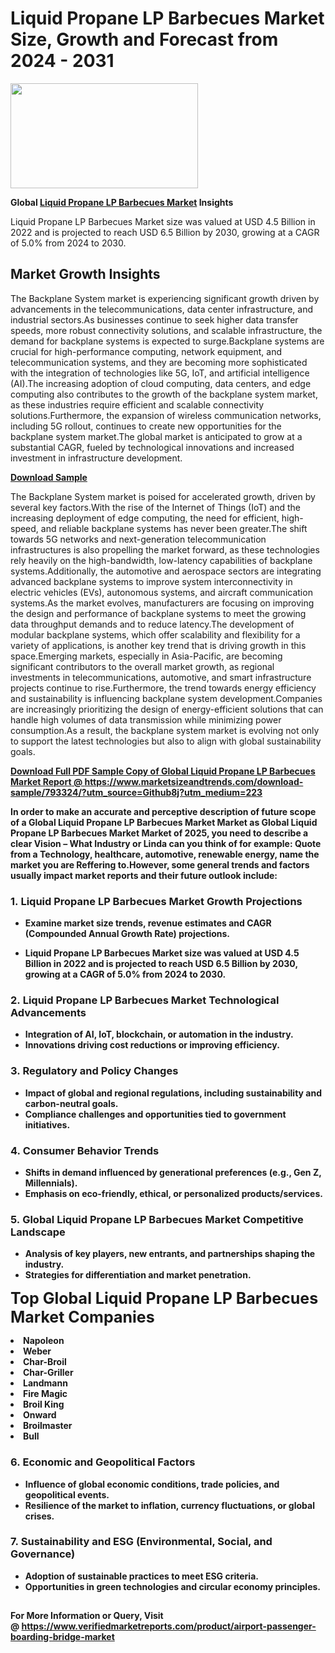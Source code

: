 <H1>Liquid Propane LP Barbecues Market Size, Growth and Forecast from 2024 - 2031</H1><img class="aligncenter size-medium wp-image-584254" src="https://thirdeyenews.in/wp-content/uploads/2024/09/Global-Market-Research-300x168.jpeg" alt="" width="300" height="168" /><p><strong>Global&nbsp;<a href="https://www.marketsizeandtrends.com/download-sample/793324/?utm_source=Github8j?utm_medium=223">Liquid Propane LP Barbecues Market</a> Insights</strong></p><p>Liquid Propane LP Barbecues Market size was valued at USD 4.5 Billion in 2022 and is projected to reach USD 6.5 Billion by 2030, growing at a CAGR of 5.0% from 2024 to 2030.</p><p><h2>Market Growth Insights</h2> <p>The Backplane System market is experiencing significant growth driven by advancements in the telecommunications, data center infrastructure, and industrial sectors.As businesses continue to seek higher data transfer speeds, more robust connectivity solutions, and scalable infrastructure, the demand for backplane systems is expected to surge.Backplane systems are crucial for high-performance computing, network equipment, and telecommunication systems, and they are becoming more sophisticated with the integration of technologies like 5G, IoT, and artificial intelligence (AI).The increasing adoption of cloud computing, data centers, and edge computing also contributes to the growth of the backplane system market, as these industries require efficient and scalable connectivity solutions.Furthermore, the expansion of wireless communication networks, including 5G rollout, continues to create new opportunities for the backplane system market.The global market is anticipated to grow at a substantial CAGR, fueled by technological innovations and increased investment in infrastructure development.</p> <p><strong><a href="javascript:void(0);">Download Sample</a></strong></p> <p>The Backplane System market is poised for accelerated growth, driven by several key factors.With the rise of the Internet of Things (IoT) and the increasing deployment of edge computing, the need for efficient, high-speed, and reliable backplane systems has never been greater.The shift towards 5G networks and next-generation telecommunication infrastructures is also propelling the market forward, as these technologies rely heavily on the high-bandwidth, low-latency capabilities of backplane systems.Additionally, the automotive and aerospace sectors are integrating advanced backplane systems to improve system interconnectivity in electric vehicles (EVs), autonomous systems, and aircraft communication systems.As the market evolves, manufacturers are focusing on improving the design and performance of backplane systems to meet the growing data throughput demands and to reduce latency.The development of modular backplane systems, which offer scalability and flexibility for a variety of applications, is another key trend that is driving growth in this space.Emerging markets, especially in Asia-Pacific, are becoming significant contributors to the overall market growth, as regional investments in telecommunications, automotive, and smart infrastructure projects continue to rise.Furthermore, the trend towards energy efficiency and sustainability is influencing backplane system development.Companies are increasingly prioritizing the design of energy-efficient solutions that can handle high volumes of data transmission while minimizing power consumption.As a result, the backplane system market is evolving not only to support the latest technologies but also to align with global sustainability goals.<p><strong><a href="javascript:void(0);"></p><p><span class=""><strong>Download Full PDF Sample Copy of Global Liquid Propane LP Barbecues Market Report</strong> @ <a href="https://www.marketsizeandtrends.com/download-sample/793324/?utm_source=Github8j?utm_medium=223" target="_blank">https://www.marketsizeandtrends.com/download-sample/793324/?utm_source=Github8j?utm_medium=223</a></span></p><p>In order to make an accurate and perceptive description of future scope of a Global&nbsp;Liquid Propane LP Barbecues Market Market as Global&nbsp;Liquid Propane LP Barbecues Market Market of 2025, you need to describe a clear Vision &ndash; What Industry or Linda can you think of for example: Quote from a Technology, healthcare, automotive, renewable energy, name the market you are Reffering to.However, some general trends and factors usually impact market reports and their future outlook include:</p><h3>1.&nbsp;<strong>Liquid Propane LP Barbecues Market Growth Projections</strong></h3><ul><li>Examine market size trends, revenue estimates and CAGR (Compounded Annual Growth Rate) projections.</li><li><p>Liquid Propane LP Barbecues Market size was valued at USD 4.5 Billion in 2022 and is projected to reach USD 6.5 Billion by 2030, growing at a CAGR of 5.0% from 2024 to 2030.</p></li></ul><h3>2.&nbsp;<strong>Liquid Propane LP Barbecues Market Technological Advancements</strong></h3><ul><li>Integration of AI, IoT, blockchain, or automation in the industry.</li><li>Innovations driving cost reductions or improving efficiency.</li></ul><h3>3.&nbsp;<strong>Regulatory and Policy Changes</strong></h3><ul><li>Impact of global and regional regulations, including sustainability and carbon-neutral goals.</li><li>Compliance challenges and opportunities tied to government initiatives.</li></ul><h3>4.&nbsp;<strong>Consumer Behavior Trends</strong></h3><ul><li>Shifts in demand influenced by generational preferences (e.g., Gen Z, Millennials).</li><li>Emphasis on eco-friendly, ethical, or personalized products/services.</li></ul><h3>5.&nbsp;<strong>Global Liquid Propane LP Barbecues Market Competitive Landscape</strong></h3><ul><li>Analysis of key players, new entrants, and partnerships shaping the industry.</li><li>Strategies for differentiation and market penetration.</li></ul><p data-pm-slice="1 1 []"><span style="color: inherit; font-family: inherit; font-size: 25px;">Top Global Liquid Propane LP Barbecues Market Companies</span></p><div class="" data-test-id=""><p><li>Napoleon</li><li> Weber</li><li> Char-Broil</li><li> Char-Griller</li><li> Landmann</li><li> Fire Magic</li><li> Broil King</li><li> Onward</li><li> Broilmaster</li><li> Bull</li></p></div><h3>6.&nbsp;<strong>Economic and Geopolitical Factors</strong></h3><ul><li>Influence of global economic conditions, trade policies, and geopolitical events.</li><li>Resilience of the market to inflation, currency fluctuations, or global crises.</li></ul><h3>7.&nbsp;<strong>Sustainability and ESG (Environmental, Social, and Governance)</strong></h3><ul><li>Adoption of sustainable practices to meet ESG criteria.</li><li>Opportunities in green technologies and circular economy principles.</li></ul><h2><strong style="font-size: 14px;">For More Information or Query, Visit @&nbsp;</strong><a style="background-color: #ffffff; font-size: 14px;" href="https://www.marketsizeandtrends.com/report/liquid-propane-lp-barbecues-market/" target="_blank">https://www.verifiedmarketreports.com/product/airport-passenger-boarding-bridge-market</a></h2>